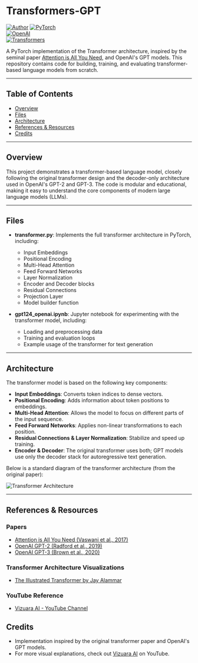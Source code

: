 # Transformers-GPT

[![Author](https://img.shields.io/badge/Author-harshu0117-blue)](https://github.com/harshu0117)
[![PyTorch](https://img.shields.io/badge/PyTorch-EE4C2C?logo=pytorch&logoColor=white&style=flat)](https://pytorch.org/)  
[![OpenAI](https://img.shields.io/badge/OpenAI-4A4A55?logo=openai&logoColor=white&style=flat)](https://arxiv.org/abs/2005.14165)  
[![Transformers](https://img.shields.io/badge/Transformers-00ADEF?logo=transformers&logoColor=white&style=flat)](https://arxiv.org/abs/1706.03762)


A PyTorch implementation of the Transformer architecture, inspired by the seminal paper [Attention is All You Need](https://arxiv.org/abs/1706.03762), and OpenAI's GPT models. This repository contains code for building, training, and evaluating transformer-based language models from scratch.

---

## Table of Contents
- [Overview](#overview)
- [Files](#files)
- [Architecture](#architecture)
- [References & Resources](#references--resources)
- [Credits](#credits)

---

## Overview

This project demonstrates a transformer-based language model, closely following the original transformer design and the decoder-only architecture used in OpenAI's GPT-2 and GPT-3. The code is modular and educational, making it easy to understand the core components of modern large language models (LLMs).

---

## Files

- **transformer.py**: Implements the full transformer architecture in PyTorch, including:
  - Input Embeddings
  - Positional Encoding
  - Multi-Head Attention
  - Feed Forward Networks
  - Layer Normalization
  - Encoder and Decoder blocks
  - Residual Connections
  - Projection Layer
  - Model builder function

- **gpt124_openai.ipynb**: Jupyter notebook for experimenting with the transformer model, including:
  - Loading and preprocessing data
  - Training and evaluation loops
  - Example usage of the transformer for text generation

---

## Architecture

The transformer model is based on the following key components:

- **Input Embeddings**: Converts token indices to dense vectors.
- **Positional Encoding**: Adds information about token positions to embeddings.
- **Multi-Head Attention**: Allows the model to focus on different parts of the input sequence.
- **Feed Forward Networks**: Applies non-linear transformations to each position.
- **Residual Connections & Layer Normalization**: Stabilize and speed up training.
- **Encoder & Decoder**: The original transformer uses both; GPT models use only the decoder stack for autoregressive text generation.

Below is a standard diagram of the transformer architecture (from the original paper):

![Transformer Architecture](https://towardsdatascience.com/wp-content/uploads/2020/11/1ZCFSvkKtppgew3cc7BIaug.png)

---

## References & Resources

### Papers
- <a href="https://arxiv.org/abs/1706.03762" target="_blank">Attention is All You Need (Vaswani et al., 2017)</a>
- <a href="https://cdn.openai.com/better-language-models/language_models_are_unsupervised_multitask_learners.pdf" target="_blank">OpenAI GPT-2 (Radford et al., 2019)</a>
- <a href="https://arxiv.org/abs/2005.14165" target="_blank">OpenAI GPT-3 (Brown et al., 2020)</a>

### Transformer Architecture Visualizations
- <a href="https://jalammar.github.io/illustrated-transformer/" target="_blank">The Illustrated Transformer by Jay Alammar</a>

### YouTube Reference
- <a href="https://www.youtube.com/@vizuara" target="_blank">Vizuara AI - YouTube Channel</a>



## Credits

- Implementation inspired by the original transformer paper and OpenAI's GPT models.
- For more visual explanations, check out [Vizuara AI](https://www.youtube.com/@vizuara) on YouTube. 
